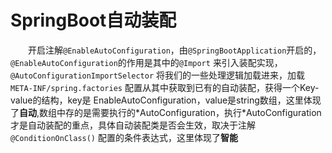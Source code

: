 # SpringBoot自动装配

　　开启注解`@EnableAutoConfiguration`，由`@SpringBootApplication`开启的，`@EnableAutoConfiguration`的作用是其中的`@Import` 来引入装配实现，`@AutoConfigurationImportSelector` 将我们的一些处理逻辑加载进来，加载 `META-INF/spring.factories`  配置从其中获取到已有的自动装配，获得一个Key-value的结构，key是 EnableAutoConfiguration，value是string数组，这里体现了**自动**,数组中存的是需要执行的\*AutoConfiguration，执行\*AutoConfiguration才是自动装配的重点，具体自动装配类是否会生效，取决于注解`@ConditionOnClass()` 配置的条件表达式，这里体现了**智能**&#x20;

